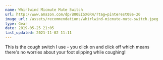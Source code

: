 ```yaml
---
name: Whirlwind Micmute Mute Switch
url: http://www.amazon.com/dp/B00EISX6R4/?tag=pinterest08e-20
image_url: /assets/recommendations/whirlwind-micmute-mute-switch.jpeg
type: Gear
date: 2019-05-25 21:05
last_updated: 2021-11-02 11:11
---
```

This is the cough switch I use - you click on and click off which means there's no worries about your foot slipping while coughing! 